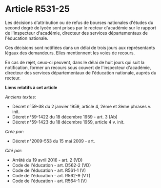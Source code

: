 # Article R531-25

Les décisions d'attribution ou de refus de bourses nationales d'études du second degré de lycée sont prises par le recteur
d'académie sur le rapport de l'inspecteur d'académie, directeur des services départementaux de l'éducation nationale.

Ces décisions sont notifiées dans un délai de trois jours aux représentants légaux des demandeurs. Elles mentionnent les
voies de recours.

En cas de rejet, ceux-ci peuvent, dans le délai de huit jours qui suit la notification, former un recours sous couvert de
l'inspecteur d'académie, directeur des services départementaux de l'éducation nationale, auprès du recteur.

**Liens relatifs à cet article**

_Anciens textes_:

  - Décret n°59-38 du 2 janvier 1959, article 4, 2ème et 3ème phrases v. init.
  - Décret n°59-1422  du 18 décembre 1959 - art. 3 (Ab)
  - Décret n°59-1423 du 18 décembre 1959, article 4 v. init.

_Créé par_:

  - Décret n°2009-553 du 15 mai 2009 - art.

_Cité par_:

  - Arrêté du 19 avril 2016 - art. 2 (VD)
  - Code de l'éducation - art. D562-2 (VD)
  - Code de l'éducation - art. R561-1 (V)
  - Code de l'éducation - art. R562-9 (VT)
  - Code de l'éducation - art. R564-1 (V)
